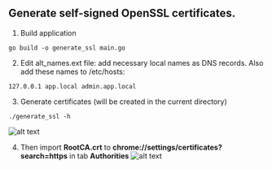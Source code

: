 ## Generate self-signed OpenSSL certificates.

1. Build application
```
go build -o generate_ssl main.go
```
2. Edit alt_names.ext file: add necessary local names as DNS records. Also add these names to /etc/hosts:
```
127.0.0.1 app.local admin.app.local
```
3. Generate certificates (will be created in the current directory)
```
./generate_ssl -h
```
![alt text](https://raw.githubusercontent.com/oleksiivelychko/generate-openssl/master/screens/screen_1.png)

4. Then import <strong>RootCA.crt</strong> to <strong>chrome://settings/certificates?search=https</strong> in tab <strong>Authorities</strong>
![alt text](https://raw.githubusercontent.com/oleksiivelychko/generate-openssl/master/screens/screen_2.png)
